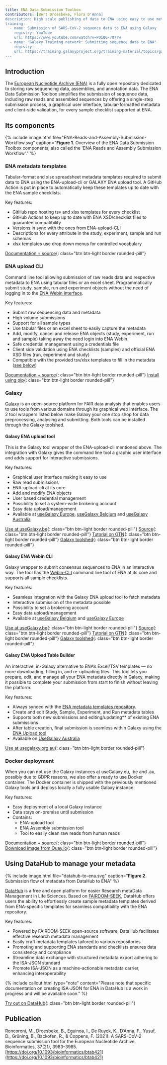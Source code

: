 ```yaml
---
title: ENA Data Submission Toolbox
contributors: [Bert Droesbeke, Flora D'Anna] 
description: High scale publishing of data to ENA using easy to use metadata templates. 
training:
  - name: Submission of SARS-CoV-2 sequence data to ENA using Galaxy
    registry: YouTube
    url: https://www.youtube.com/watch?v=POiQG-7O7rw
  - name: "Galaxy Training network: Submitting sequence data to ENA"
    registry: 
    url: https://training.galaxyproject.org/training-material/topics/galaxy-interface/tutorials/upload-data-to-ena/tutorial.html
---
```



## Introduction 

The [European Nucleotide Archive (ENA)](https://www.ebi.ac.uk/ena/browser/) is a fully open repository dedicated to storing raw sequencing data, assemblies, and annotation data. The ENA Data Submission Toolbox simplifies the submission of sequence data, including raw reads and assembled sequences by offering a single-step submission process, a graphical user interface, tabular-formatted metadata and client-side validation, for every sample checklist supported at ENA.


## Its components

{% include image.html file="ENA-Reads-and-Assembly-Submission-Workflow.svg" caption="<b>Figure 1.</b> Overview of the ENA Data Submission Toolbox components, also called the 'ENA Reads and Assembly Submission Workflow'." %}

### ENA metadata templates

Tabular-format and xlsx spreadsheet metadata templates required to submit data to ENA using the ENA-upload-cli or GALAXY ENA upload tool. A GitHub Action is put in place to automatically keep these templates up to date with the ENA sample checklists.

Key features:
- GitHub repo hosting tsv and xlsx templates for every checklist
- GitHub Actions to keep up to date with ENA XSD/checklist files to guarantee compatibility
- Versions in sync with the ones from ENA-upload-CLI
- Descriptions for every attribute in the study, experiment, sample and run schemas
- xlsx templates use drop down menus for controlled vocabulary

[<i class="fa-brands fa-github me-2"></i>Documentation + source](https://github.com/ELIXIR-Belgium/ENA-metadata-templates){: class="btn btn-light border rounded-pill"}


### ENA upload CLI

Command line tool allowing submission of raw reads data and respective metadata to ENA using tabular files or an excel sheet. Programmatically submit study, sample, run and experiment objects without the need of logging in to the [ENA Webin interface](https://www.ebi.ac.uk/ena/submit/webin/login). 

Key features:
- Submit raw sequencing data and metadata
- High volume submissions
- Support for all sample types
- Use tabular files or an excel sheet to easily capture the metadata
- Add, modify, cancel and release ENA objects (study, experiment, run and sample) taking away the need login into ENA Webin.
- Safe credential management using a credentials file
- Client side validation using ENA checklists (samples) and official ENA XSD files (run, experiment and study)
- Compatible with the provided tsv/xlsx templates to fill in the metadata ([see below](#metadata-templates))

[<i class="fa-brands fa-github me-2"></i>Documentation + source](https://github.com/usegalaxy-eu/ena-upload-cli){: class="btn btn-light border rounded-pill"}
[<i class="fa-solid fa-download me-2"></i>Install using pip](https://pypi.org/project/ena-upload-cli/){: class="btn btn-light border rounded-pill"}

### Galaxy

[Galaxy](https://galaxyproject.org/eu/) is an open-source platform for FAIR data analysis that enables users to use tools from various domains through its graphical web interface. The 2 tool wrappers listed below make Galaxy your one stop shop for data preprocessing, analysing and submitting. Both tools can be installed through the Galaxy toolshed.

#### Galaxy ENA upload tool

This is the Galaxy tool wrapper of the ENA-upload-cli mentioned above. The integration with Galaxy gives the command line tool a graphic user interface and adds support for interactive submissions. 

Key features:
- Graphical user interface making it easy to use
- Raw read submissions
- ENA-upload-cli at its core
- Add and modify ENA objects
- User based credential management
- Possibility to set a system-wide brokering account
- Easy data upload/management
- Available at [useGalaxy Europe](https://usegalaxy.eu/), [useGalaxy Belgium](https://usegalaxy.be/) and [useGalaxy Australia](https://usegalaxy.org.au/)

[<i class="fa-solid fa-play me-2"></i>Use at useGalaxy.be](https://usegalaxy.be/?tool_id=toolshed.g2.bx.psu.edu%2Frepos%2Fiuc%2Fena_upload%2Fena_upload){: class="btn btn-light border rounded-pill"}
[<i class="fa-brands fa-github me-2"></i>Source](https://github.com/galaxyproject/tools-iuc/tree/master/tools/ena_upload){: class="btn btn-light border rounded-pill"}
[<i class="fa-solid fa-graduation-cap me-2"></i>Tutorial on GTN](https://training.galaxyproject.org/training-material/topics/galaxy-interface/tutorials/upload-data-to-ena/tutorial.html#submitting-raw-sequence-data-reads-to-the-ena){: class="btn btn-light border rounded-pill"}
[<i class="fa-solid fa-download me-2"></i>Galaxy toolshed](https://toolshed.g2.bx.psu.edu/repository?repository_id=0db04aa13ef9d2f8){: class="btn btn-light border rounded-pill"}


#### Galaxy ENA Webin CLI

Galaxy wrapper to submit consensus sequences to ENA in an interactive way. The tool has the [Webin-CLI](https://github.com/enasequence/webin-cli) command line tool of ENA at its core and supports all sample checklists.

Key features:
- Seamless integration with the Galaxy ENA upload tool to fetch metadata
- Interactive submission of the metadata possible
- Possibility to set a brokering account
- Easy data upload/management
- Available at [useGalaxy Belgium](https://usegalaxy.be/) and [useGalaxy Europe](https://usegalaxy.eu/)

[<i class="fa-solid fa-play me-2"></i>Use at useGalaxy.be](https://usegalaxy.be/root?tool_id=toolshed.g2.bx.psu.edu/repos/iuc/ena_webin_cli/ena_webin_cli/){: class="btn btn-light border rounded-pill"}
[<i class="fa-brands fa-github me-2"></i>Source](https://github.com/galaxyproject/tools-iuc/tree/master/tools/ena_webin_cli){: class="btn btn-light border rounded-pill"}
[<i class="fa-solid fa-graduation-cap me-2"></i>Tutorial on GTN](https://training.galaxyproject.org/training-material/topics/galaxy-interface/tutorials/upload-data-to-ena/tutorial.html#submitting-consensus-sequences-to-ena){: class="btn btn-light border rounded-pill"}
[<i class="fa-solid fa-download me-2"></i>Galaxy toolshed](https://toolshed.g2.bx.psu.edu/view/iuc/ena_webin_cli/){: class="btn btn-light border rounded-pill"}


#### Galaxy ENA Upload Table Builder

An interactive, in-Galaxy alternative to ENA’s Excel/TSV templates — no more downloading, filling in, and re-uploading files. This tool lets you prepare, edit, and manage all your ENA metadata directly in Galaxy, making it possible to complete your submission from start to finish without leaving the platform.

Key features:
* Always synced with the [ENA metadata templates repository](#ena-metadata-templates).
* Create and edit Study, Sample, Experiment, and Run  metadata tables
* Supports both new submissions and editing/updating** of existing ENA submissions
* After table creation, final submission is seamless within Galaxy using the [ENA Upload tool](#galaxy-ena-upload-tool)
* Available on [UseGalaxy Australia](https://usegalaxy.org.au/)

[<i class="fa-solid fa-play me-2"></i>Use at usegalaxy.org.au](https://usegalaxy.org.au/?tool_id=interactive_tool_ena_upload_table_builder&version=latest){: class="btn btn-light border rounded-pill"}

### Docker deployment

When you can not use the Galaxy instances at useGalaxy.eu, .be and .au, possibly due to GDPR reasons, we also offer a ready to use Docker container. The  Docker container is shipped with the previously mentioned Galaxy tools and deploys locally a fully usable Galaxy instance. 

Key features:
- Easy deployment of a local Galaxy instance
- Data stays on-premise until submission
- Contains:
    - ENA-upload tool
    - ENA Assembly submission tool
    - Tool to easily clean raw reads from human reads

[<i class="fa-brands fa-github me-2"></i>Documentation + source](https://github.com/ELIXIR-Belgium/ena-upload-container){: class="btn btn-light border rounded-pill"}
[<i class="fa-solid fa-download me-2"></i>Download image from Quay.io](https://quay.io/repository/galaxy/ena-upload){: class="btn btn-light border rounded-pill"}


## Using DataHub to manage your metadata

{% include image.html file="datahub-to-ena.svg" caption="<b>Figure 2.</b> Submission flow of metadata from DataHub to ENA" %}

[DataHub](https://datahub-test.elixir-belgium.org/) is a free and open platform for easier Research metaData Management in Life Sciences. Based on [FAIRDOM-SEEK](https://seek4science.org/), DataHub offers users the ability to effortlessly create sample metadata templates derived from ENA-specific templates for seamless compatibility with the ENA repository.

Key features:
- Powered by FAIRDOM-SEEK open-source software, DataHub facilitates effective research metadata management
- Easily craft metadata templates tailored to various repositories
- Promoting and supporting ENA standards and checklists ensures data consistency and compliance
- Streamline data exchange with structured metadata export adhering to the ISA-JSON standard
- Promote ISA-JSON as a machine-actionable metadata carrier, enhancing interoperability

{% include callout.html type="note" content="Please note that specific documentation on creating ISA-JSON for ENA in DataHub is a work in progress and will be available soon." %}

[<i class="fa-solid fa-play me-2"></i>Try out on DataHub](https://datahub-test.elixir-belgium.org/){: class="btn btn-light border rounded-pill"}


## Publication

Roncoroni, M., Droesbeke, B., Eguinoa, I., De Ruyck, K., D’Anna, F., Yusuf, D., Grüning, B., Backofen, R., & Coppens, F. (2021). A SARS-CoV-2 sequence submission tool for the European Nucleotide Archive. Bioinformatics, 37(21), 3983–3985. [https://doi.org/10.1093/bioinformatics/btab421](https://doi.org/10.1093/bioinformatics/btab421)

